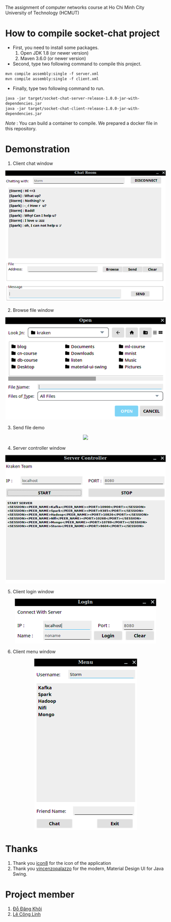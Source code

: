 The assignment of computer networks course at Ho Chi Minh City University of Technology (HCMUT)

# How to compile socket-chat project

- First, you need to install some packages.
   1. Open JDK 1.8 (or newer version)
   2. Maven 3.6.0 (or newer version)
- Second, type two following command to compile this project.
```
mvn compile assembly:single -f server.xml
mvn compile assembly:single -f client.xml
```
- Finally, type two following command to run.
```
java -jar target/socket-chat-server-release-1.0.0-jar-with-dependencies.jar
java -jar target/socket-chat-client-release-1.0.0-jar-with-dependencies.jar
```

*Note* : You can build a container to compile. We prepared a docker file in this repository.

# Demonstration

1. Client chat window

<p align="center">
  <img src="./demo/chat_window.png">
</p>

2. Browse file window

<p align="center">
  <img src="./demo/file_window.png">
</p>

3. Send file demo

<p align="center">
  <img src="./demo/fsend_file_demo.gif">
</p>

4. Server controller window

<p align="center">
  <img src="./demo/server_window.png">
</p>

5. Client login window

<p align="center">
  <img src="./demo/login_window.png">
</p>

6. Client menu window

<p align="center">
  <img src="./demo/menu_window.png">
</p>

# Thanks

1. Thank you [icon8](https://icons8.com) for the icon of the application
2. Thank you  [vincenzopalazzo](https://github.com/vincenzopalazzo/material-ui-swing) for the modern, Material Design UI for Java Swing.

# Project member
1. [Đỗ Đăng Khôi](https://github.com/UrekMazinoTOG)
2. [Lê Công Linh](https://github.com/conglinhcse)
